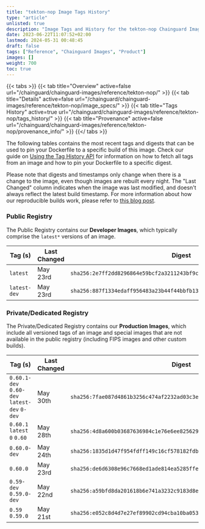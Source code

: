 ```yaml
---
title: "tekton-nop Image Tags History"
type: "article"
unlisted: true
description: "Image Tags and History for the tekton-nop Chainguard Image"
date: 2023-06-22T11:07:52+02:00
lastmod: 2024-05-31 00:48:45
draft: false
tags: ["Reference", "Chainguard Images", "Product"]
images: []
weight: 700
toc: true
---
```


{{< tabs >}}
{{< tab title="Overview" active=false url="/chainguard/chainguard-images/reference/tekton-nop/" >}}
{{< tab title="Details" active=false url="/chainguard/chainguard-images/reference/tekton-nop/image_specs/" >}}
{{< tab title="Tags History" active=true url="/chainguard/chainguard-images/reference/tekton-nop/tags_history/" >}}
{{< tab title="Provenance" active=false url="/chainguard/chainguard-images/reference/tekton-nop/provenance_info/" >}}
{{</ tabs >}}

The following tables contains the most recent tags and digests that can be used to pin your Dockerfile to a specific build of this image. Check our guide on [Using the Tag History API](/chainguard/chainguard-images/using-the-tag-history-api/) for information on how to fetch all tags from an image and how to pin your Dockerfile to a specific digest.

Please note that digests and timestamps only change when there is a change to the image, even though images are rebuilt every night. The "Last Changed" column indicates when the image was last modified, and doesn't always reflect the latest build timestamp. For more information about how our reproducible builds work, please refer to [this blog post](https://www.chainguard.dev/unchained/reproducing-chainguards-reproducible-image-builds).

### Public Registry
The Public Registry contains our **Developer Images**, which typically comprise the `latest*` versions of an image.

| Tag (s)       | Last Changed | Digest                                                                    |
|---------------|--------------|---------------------------------------------------------------------------|
|  `latest`     | May 23rd     | `sha256:2e7ff2dd8296864e59bcf2a3211243bf9c3e328b5494675bcecea5e71f8163aa` |
|  `latest-dev` | May 23rd     | `sha256:887f1334edaff956483a23b44f44bbfb13207e4c898327241c39598b78a60fa5` |


### Private/Dedicated Registry
The Private/Dedicated Registry contains our **Production Images**, which include all versioned tags of an image and special images that are not available in the public registry (including FIPS images and other custom builds).

| Tag (s)                                       | Last Changed | Digest                                                                    |
|-----------------------------------------------|--------------|---------------------------------------------------------------------------|
|  `0.60.1-dev` `0.60-dev` `latest-dev` `0-dev` | May 30th     | `sha256:7fae087d4861b3256c474af2232ad03c3e195b73609dfe6ee59268fbe81167d3` |
|  `0.60.1` `latest` `0` `0.60`                 | May 28th     | `sha256:4d8a600b03687636984c1e76e6ee82562994c61d4871c08a4aa6f22f4dbc75bd` |
|  `0.60.0-dev`                                 | May 24th     | `sha256:1835d1d47f954fdff149c16cf578182fdbbaa6ccdfd3a0c8a925d386fcac19dd` |
|  `0.60.0`                                     | May 23rd     | `sha256:de6d6308e96c7668ed1ade814ea5285ffe7996ebc494ba6fb9f5c9e1f2cf015a` |
|  `0.59-dev` `0.59.0-dev`                      | May 22nd     | `sha256:a59bfd8da201618b6e741a3232c9183d8ef31fbcd2a399da1215dba036774f1a` |
|  `0.59` `0.59.0`                              | May 21st     | `sha256:e052c8d4d7e27ef89902cd94cba10ba053e05a88d1da45282fdc1744b85afdca` |


